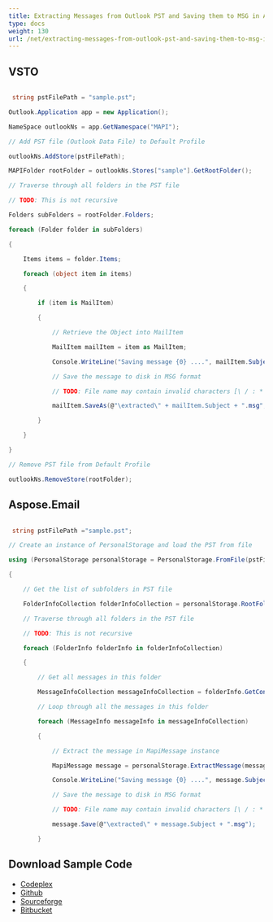 ```yaml
---
title: Extracting Messages from Outlook PST and Saving them to MSG in Aspose.Email
type: docs
weight: 130
url: /net/extracting-messages-from-outlook-pst-and-saving-them-to-msg-in-aspose-email/
---
```



## **VSTO**
``` cs

 string pstFilePath = "sample.pst";

Outlook.Application app = new Application();

NameSpace outlookNs = app.GetNamespace("MAPI");

// Add PST file (Outlook Data File) to Default Profile

outlookNs.AddStore(pstFilePath);

MAPIFolder rootFolder = outlookNs.Stores["sample"].GetRootFolder();

// Traverse through all folders in the PST file

// TODO: This is not recursive

Folders subFolders = rootFolder.Folders;

foreach (Folder folder in subFolders)

{

	Items items = folder.Items;

	foreach (object item in items)

	{

		if (item is MailItem)

		{

			// Retrieve the Object into MailItem

			MailItem mailItem = item as MailItem;

			Console.WriteLine("Saving message {0} ....", mailItem.Subject);

			// Save the message to disk in MSG format

			// TODO: File name may contain invalid characters [\ / : * ? " < > |]

			mailItem.SaveAs(@"\extracted\" + mailItem.Subject + ".msg", OlSaveAsType.olMSG);

		}

	}

}

// Remove PST file from Default Profile

outlookNs.RemoveStore(rootFolder);

```
## **Aspose.Email**
``` cs

 string pstFilePath ="sample.pst";

// Create an instance of PersonalStorage and load the PST from file

using (PersonalStorage personalStorage = PersonalStorage.FromFile(pstFilePath))

{

	// Get the list of subfolders in PST file

	FolderInfoCollection folderInfoCollection = personalStorage.RootFolder.GetSubFolders();

	// Traverse through all folders in the PST file

	// TODO: This is not recursive

	foreach (FolderInfo folderInfo in folderInfoCollection)

	{

		// Get all messages in this folder

		MessageInfoCollection messageInfoCollection = folderInfo.GetContents();

		// Loop through all the messages in this folder

		foreach (MessageInfo messageInfo in messageInfoCollection)

		{

			// Extract the message in MapiMessage instance

			MapiMessage message = personalStorage.ExtractMessage(messageInfo);

			Console.WriteLine("Saving message {0} ....", message.Subject);

			// Save the message to disk in MSG format

			// TODO: File name may contain invalid characters [\ / : * ? " < > |]

			message.Save(@"\extracted\" + message.Subject + ".msg");

		}

```
## **Download Sample Code**
- [Codeplex](https://asposevsto.codeplex.com/downloads/get/772941)
- [Github](https://github.com/aspose-email/Aspose.Email-for-.NET/releases/download/AsposeEmailVsVSTOv1.1/Extract.Messages.from.PST.file.n.Save.in.MSG.Format.Aspose.Email.zip)
- [Sourceforge](https://sourceforge.net/projects/asposevsto/files/Aspose.Email%20Vs%20VSTO%20Outlook/Extract%20Messages%20from%20PST%20file%20n%20Save%20in%20MSG%20Format%20\(Aspose.Email\).zip/download)
- [Bitbucket](https://bitbucket.org/asposemarketplace/aspose-for-vsto/downloads/Extract%20Messages%20from%20PST%20file%20n%20Save%20in%20MSG%20Format%20\(Aspose.Email\).zip)
